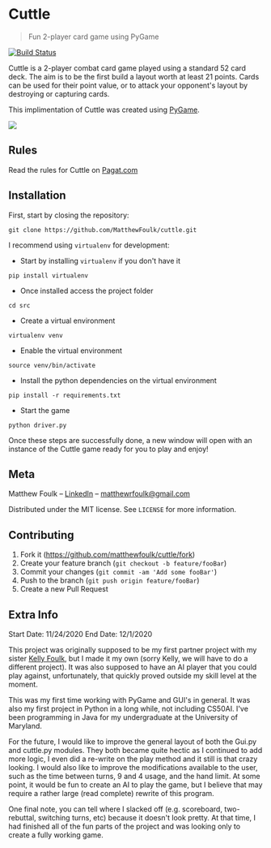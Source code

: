 # Cuttle
> Fun 2-player card game using PyGame

[![Build Status][travis-image]][travis-url]

Cuttle is a 2-player combat card game played using a standard 52 card deck. The aim is to be the first build a layout worth at least 21 points. Cards can be used for their point value, or to attack your opponent's layout by destroying or capturing cards.

This implimentation of Cuttle was created using [PyGame](https://www.pygame.org/news).

![](header.png)

## Rules

Read the rules for Cuttle on [Pagat.com](https://www.pagat.com/combat/cuttle.html)

## Installation

First, start by closing the repository:

```
git clone https://github.com/MatthewFoulk/cuttle.git
```

I recommend using `virtualenv` for development:

- Start by installing `virtualenv` if you don't have it
```
pip install virtualenv
```

- Once installed access the project folder
```
cd src
```

- Create a virtual environment
```
virtualenv venv
```

- Enable the virtual environment
```
source venv/bin/activate
```

- Install the python dependencies on the virtual environment
```
pip install -r requirements.txt
```

- Start the game
```
python driver.py
```

Once these steps are successfully done, a new window will open with an instance of the
Cuttle game ready for you to play and enjoy!

## Meta

Matthew Foulk – [LinkedIn](https://www.linkedin.com/in/matthew-foulk-a7a24318a/) – matthewrfoulk@gmail.com

Distributed under the MIT license. See ``LICENSE`` for more information.

## Contributing

1. Fork it (<https://github.com/matthewfoulk/cuttle/fork>)
2. Create your feature branch (`git checkout -b feature/fooBar`)
3. Commit your changes (`git commit -am 'Add some fooBar'`)
4. Push to the branch (`git push origin feature/fooBar`)
5. Create a new Pull Request

## Extra Info

Start Date: 11/24/2020
End Date: 12/1/2020

This project was originally supposed to be my first partner project with my sister 
[Kelly Foulk](https://github.com/klfoulk16), but I made it my own (sorry Kelly, we
will have to do a different project). It was also supposed to have an AI player that
you could play against, unfortunately, that quickly proved outside my skill level at 
the moment.

This was my first time working with PyGame and GUI's in general. It was also my first project
in Python in a long while, not including CS50AI. I've been programming in Java for my 
undergraduate at the University of Maryland.

For the future, I would like to improve the general layout of both the Gui.py and
cuttle.py modules. They both became quite hectic as I continued to add more logic,
I even did a re-write on the play method and it still is that crazy looking. I would
also like to improve the modifications available to the user, such as the time between
turns, 9 and 4 usage, and the hand limit. At some point, it would be fun to create
an AI to play the game, but I believe that may require a rather large (read complete)
rewrite of this program.

One final note, you can tell where I slacked off (e.g. scoreboard, two-rebuttal, 
switching turns, etc) because it doesn't look pretty. At that time, I had finished all
of the fun parts of the project and was looking only to create a fully working
game.

<!-- Markdown link & img dfn's -->
[travis-image]: https://img.shields.io/travis/matthewfoulk/cuttle/master.svg?style=flat-square
[travis-url]: https://travis-ci.org/matthewfoulk/cuttle